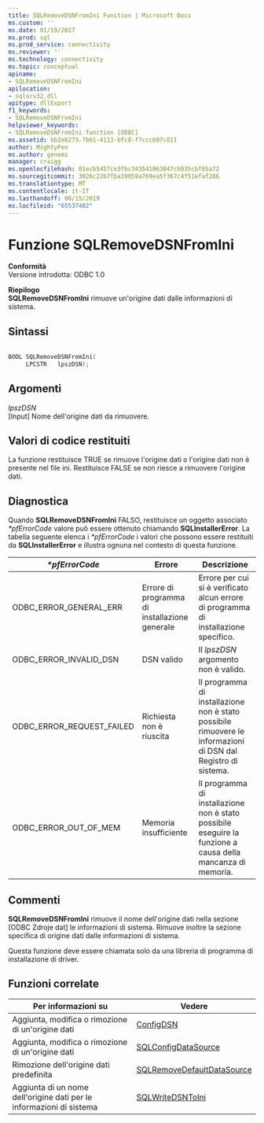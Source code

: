 ```yaml
---
title: SQLRemoveDSNFromIni Function | Microsoft Docs
ms.custom: ''
ms.date: 01/19/2017
ms.prod: sql
ms.prod_service: connectivity
ms.reviewer: ''
ms.technology: connectivity
ms.topic: conceptual
apiname:
- SQLRemoveDSNFromIni
apilocation:
- sqlsrv32.dll
apitype: dllExport
f1_keywords:
- SQLRemoveDSNFromIni
helpviewer_keywords:
- SQLRemoveDSNFromIni function [ODBC]
ms.assetid: bb2e8273-7b61-4113-bfc8-f7ccc607c811
author: MightyPen
ms.author: genemi
manager: craigg
ms.openlocfilehash: 01ecb5457ce3fbc343541063047cb935cbf85a72
ms.sourcegitcommit: 3026c22b7fba19059a769ea5f367c4f51efaf286
ms.translationtype: MT
ms.contentlocale: it-IT
ms.lasthandoff: 06/15/2019
ms.locfileid: "65537402"
---
```

# <a name="sqlremovedsnfromini-function"></a>Funzione SQLRemoveDSNFromIni
**Conformità**  
 Versione introdotta: ODBC 1.0  
  
 **Riepilogo**  
 **SQLRemoveDSNFromIni** rimuove un'origine dati dalle informazioni di sistema.  
  
## <a name="syntax"></a>Sintassi  
  
```cpp  
  
BOOL SQLRemoveDSNFromIni(  
     LPCSTR   lpszDSN);  
```  
  
## <a name="arguments"></a>Argomenti  
 *lpszDSN*  
 [Input] Nome dell'origine dati da rimuovere.  
  
## <a name="returns"></a>Valori di codice restituiti  
 La funzione restituisce TRUE se rimuove l'origine dati o l'origine dati non è presente nel file ini. Restituisce FALSE se non riesce a rimuovere l'origine dati.  
  
## <a name="diagnostics"></a>Diagnostica  
 Quando **SQLRemoveDSNFromIni** FALSO, restituisce un oggetto associato  *\*pfErrorCode* valore può essere ottenuto chiamando **SQLInstallerError**. La tabella seguente elenca i  *\*pfErrorCode* i valori che possono essere restituiti da **SQLInstallerError** e illustra ognuna nel contesto di questa funzione.  
  
|*\*pfErrorCode*|Errore|Descrizione|  
|---------------------|-----------|-----------------|  
|ODBC_ERROR_GENERAL_ERR|Errore di programma di installazione generale|Errore per cui si è verificato alcun errore di programma di installazione specifico.|  
|ODBC_ERROR_INVALID_DSN|DSN valido|Il *lpszDSN* argomento non è valido.|  
|ODBC_ERROR_REQUEST_FAILED|Richiesta non è riuscita|Il programma di installazione non è stato possibile rimuovere le informazioni di DSN dal Registro di sistema.|  
|ODBC_ERROR_OUT_OF_MEM|Memoria insufficiente|Il programma di installazione non è stato possibile eseguire la funzione a causa della mancanza di memoria.|  
  
## <a name="comments"></a>Commenti  
 **SQLRemoveDSNFromIni** rimuove il nome dell'origine dati nella sezione [ODBC Zdroje dat] le informazioni di sistema. Rimuove inoltre la sezione specifica di origine dati dalle informazioni di sistema.  
  
 Questa funzione deve essere chiamata solo da una libreria di programma di installazione di driver.  
  
## <a name="related-functions"></a>Funzioni correlate  
  
|Per informazioni su|Vedere|  
|---------------------------|---------|  
|Aggiunta, modifica o rimozione di un'origine dati|[ConfigDSN](../../../odbc/reference/syntax/configdsn-function.md)|  
|Aggiunta, modifica o rimozione di un'origine dati|[SQLConfigDataSource](../../../odbc/reference/syntax/sqlconfigdatasource-function.md)|  
|Rimozione dell'origine dati predefinita|[SQLRemoveDefaultDataSource](../../../odbc/reference/syntax/sqlremovedefaultdatasource-function.md)|  
|Aggiunta di un nome dell'origine dati per le informazioni di sistema|[SQLWriteDSNToIni](../../../odbc/reference/syntax/sqlwritedsntoini-function.md)|
